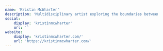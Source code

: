```yaml
---
name: 'Kristin McWharter'
description: 'Multidisciplinary artist exploring the boundaries between intimacy and competition.'
social:
    display: 'kristinmcwharter'
    url: ''
website:
    display: 'kristinmcwharter.com/'
    url: 'https://kristinmcwharter.com/'
---
```

